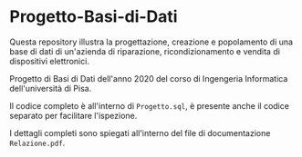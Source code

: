 # Progetto-Basi-di-Dati
Questa repository illustra la progettazione, creazione e popolamento di una base di dati di un'azienda di riparazione, ricondizionamento e vendita di dispositivi elettronici.

Progetto di Basi di Dati dell'anno 2020 del corso di Ingengeria Informatica dell'università di Pisa.

Il codice completo è all'interno di `Progetto.sql`, è presente anche il codice separato per facilitare l'ispezione.  

I dettagli completi sono spiegati all'interno del file di documentazione `Relazione.pdf`.
